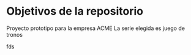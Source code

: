 # Objetivos de la repositorio

Proyecto prototipo para la empresa ACME
La serie elegida es juego de tronos

fds



